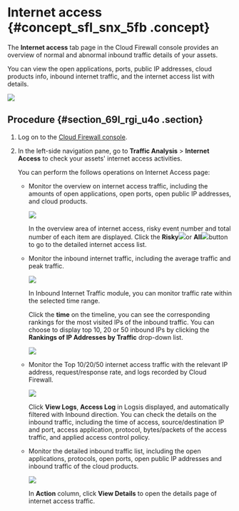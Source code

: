 # Internet access {#concept_sfl_snx_5fb .concept}

The **Internet access** tab page in the Cloud Firewall console provides an overview of normal and abnormal inbound traffic details of your assets.

You can view the open applications, ports, public IP addresses, cloud products info, inbound internet traffic, and the internet access list with details.

![](http://static-aliyun-doc.oss-cn-hangzhou.aliyuncs.com/assets/img/64125/155645112545775_en-US.png)

## Procedure {#section_69l_rgi_u4o .section}

1.  Log on to the [Cloud Firewall console](https://yundun.console.aliyun.com/?p=cfwnext#/overview).
2.  In the left-side navigation pane, go to **Traffic Analysis** \> **Internet Access** to check your assets' internet access activities.

    You can perform the follows operations on Internet Access page:

    -   Monitor the overview on internet access traffic, including the amounts of open applications, open ports, open public IP addresses, and cloud products.

        ![](http://static-aliyun-doc.oss-cn-hangzhou.aliyuncs.com/assets/img/64125/155645112845791_en-US.png)

        In the overview area of internet access, risky event number and total number of each item are displayed. Click the **Risky**![](http://static-aliyun-doc.oss-cn-hangzhou.aliyuncs.com/assets/img/64125/155645112845792_en-US.png)or **All**![](http://static-aliyun-doc.oss-cn-hangzhou.aliyuncs.com/assets/img/64125/155645112845793_en-US.png)button to go to the detailed internet access list.

    -   Monitor the inbound internet traffic, including the average traffic and peak traffic.

        ![](http://static-aliyun-doc.oss-cn-hangzhou.aliyuncs.com/assets/img/64125/155645112845799_en-US.png)

        In Inbound Internet Traffic module, you can monitor traffic rate within the selected time range.

        Click the **time** on the timeline, you can see the corresponding rankings for the most visited IPs of the inbound traffic. You can choose to display top 10, 20 or 50 inbound IPs by clicking the **Rankings of IP Addresses by Traffic** drop-down list.

        ![](http://static-aliyun-doc.oss-cn-hangzhou.aliyuncs.com/assets/img/64125/155645112845800_en-US.png)

    -   Monitor the Top 10/20/50 internet access traffic with the relevant IP address, request/response rate, and logs recorded by Cloud Firewall.

        ![](http://static-aliyun-doc.oss-cn-hangzhou.aliyuncs.com/assets/img/64125/155645112845817_en-US.png)

        Click **View Logs**, **Access Log** in Logsis displayed, and automatically filtered with Inbound direction. You can check the details on the inbound traffic, including the time of access, source/destination IP and port, access application, protocol, bytes/packets of the access traffic, and applied access control policy.

    -   Monitor the detailed inbound traffic list, including the open applications, protocols, open ports, open public IP addresses and inbound traffic of the cloud products.

        ![](http://static-aliyun-doc.oss-cn-hangzhou.aliyuncs.com/assets/img/64125/155645112845820_en-US.png)

        In **Action** column, click **View Details** to open the details page of internet access traffic.


